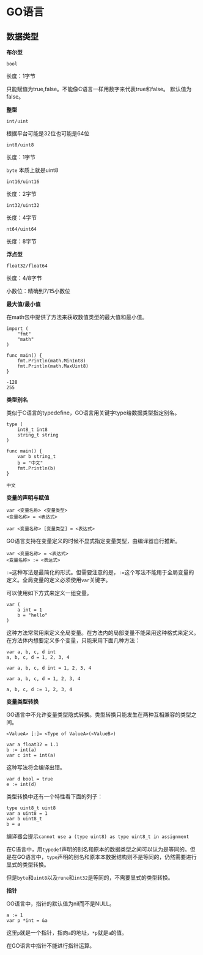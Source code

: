 # GO语言 #
## 数据类型 ##
**布尔型**

`bool`

长度：1字节

只能赋值为true,false。不能像C语言一样用数字来代表true和false。
默认值为false。

**整型**

`int/uint`

根据平台可能是32位也可能是64位

`int8/uint8`

长度：1字节

`byte` 本质上就是uint8

`int16/uint16`

长度：2字节

`int32/uint32`

长度：4字节

`nt64/uint64`

长度：8字节

**浮点型**

`float32/float64`

长度：4/8字节

小数位：精确到7/15小数位

**最大值/最小值**

在math包中提供了方法来获取数值类型的最大值和最小值。

    import (
    	"fmt"
    	"math"
    )
    
    func main() {
    	fmt.Println(math.MinInt8)
    	fmt.Println(math.MaxUint8)
    }
    
    -128
    255

**类型别名**

类似于C语言的typedefine，GO语言用关键字type给数据类型指定别名。

    type (
    	int8_t int8
    	string_t string
    )
    
    func main() {
    	var b string_t
    	b = "中文"
    	fmt.Println(b)
    }
    
    中文

**变量的声明与赋值**

    var <变量名称> <变量类型>
    <变量名称> = <表达式>
    
    var <变量名称> [变量类型] = <表达式>

GO语言支持在变量定义的时候不显式指定变量类型，由编译器自行推断。

    var <变量名称> = <表达式>
    <变量名称> := <表达式>

`:=`这种写法是最简化的形式。但需要注意的是，`:=`这个写法不能用于全局变量的定义。全局变量的定义必须使用`var`关键字。

可以使用如下方式来定义一组变量。

	var (
		a int = 1
		b = "hello"
	)

这种方法常常用来定义全局变量。在方法内的局部变量不能采用这种格式来定义。
在方法体内想要定义多个变量，只能采用下面几种方法：

	var a, b, c, d int
	a, b, c, d = 1, 2, 3, 4
	
	var a, b, c, d int = 1, 2, 3, 4
	
	var a, b, c, d = 1, 2, 3, 4
	
	a, b, c, d := 1, 2, 3, 4

**变量类型转换**

GO语言中不允许变量类型隐式转换。类型转换只能发生在两种互相兼容的类型之间。

	<ValueA> [:]= <Type of ValueA>(<ValueB>)

	var a float32 = 1.1
	b := int(a)
	var c int = int(a)

这种写法将会编译出错。

	var d bool = true
	e := int(d)

类型转换中还有一个特性看下面的列子：

	type uint8_t uint8
	var a uint8 = 1
	var b uint8_t
	b = a

编译器会提示`cannot use a (type uint8) as type uint8_t in assignment`

在C语言中，用`typedef`声明的别名和原本的数据类型之间可以认为是等同的。但是在GO语言中，`type`声明的别名和原本本数据结构则不是等同的，仍然需要进行显式的类型转换。

但是`byte`和`uint8`以及`rune`和`int32`是等同的，不需要显式的类型转换。

**指针**

GO语言中，指针的默认值为nil而不是NULL。

	a := 1
	var p *int = &a

这里`p`就是一个指针，指向`a`的地址，`*p`就是`a`的值。

在GO语言中指针不能进行指针运算。